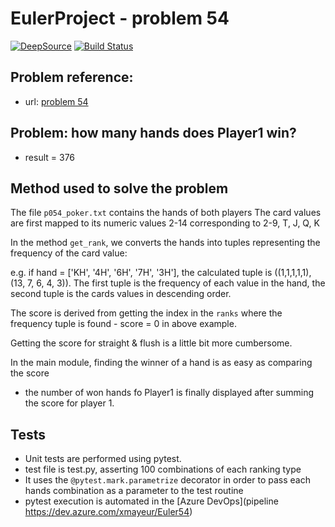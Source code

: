 # EulerProject  - problem 54

[![DeepSource](https://static.deepsource.io/deepsource-badge-light-mini.svg)](https://deepsource.io/gh/xmayeur/euler54/?ref=repository-badge)
[![Build Status](https://dev.azure.com/xmayeur/Euler54/_apis/build/status/xmayeur.euler54?branchName=master)](https://dev.azure.com/xmayeur/Euler54/_build/latest?definitionId=15&branchName=master)

## Problem reference:
* url: [problem 54](https://projecteuler.net/problem=54)

## Problem: how many hands does Player1 win? 

* result = 376

## Method used to solve the problem
The file `p054_poker.txt` contains the hands of both players
The card values are first mapped to its numeric values 2-14 corresponding to 2-9, T, J, Q, K

In the method `get_rank`, we converts the hands into tuples representing the frequency of the card value: 

e.g. if hand = ['KH', '4H', '6H', '7H', '3H'], the calculated tuple is
((1,1,1,1,1), (13, 7, 6, 4, 3)). The first tuple is the frequency of each value in the hand, the second tuple is the cards values in descending order.

The score is derived from getting the index in the `ranks` where the frequency tuple is found - score = 0 in above example.

Getting the score for straight & flush is a little bit more cumbersome. 

In the main module, finding the winner of a hand is as easy as comparing the score

* the number of won hands fo Player1 is finally displayed after summing the score for player 1.

## Tests 

* Unit tests are performed using pytest.
* test file is test.py, asserting 100 combinations of each ranking type   
* It uses the `@pytest.mark.parametrize` decorator in order to pass each hands combination as a parameter to the test routine  
* pytest execution is automated in the [Azure DevOps](pipeline https://dev.azure.com/xmayeur/Euler54)
 